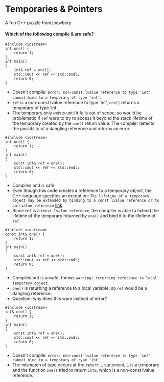 # Temporaries & Pointers
A fun C++ puzzle from jnewbery


#### Which of the following compile & are safe?

```
#include <iostream>
int one() {
    return 1;
}
int main()
{
    int& ref = one();
    std::cout << ref << std::endl;
    return 0;
}
```
- Doesn't compile: `error: non-const lvalue reference to type 'int' cannot bind
  to a temporary of type 'int'`.
- `ref` is a non-const lvalue reference to type 'int', `one()` returns a
  temporary of type 'int'.
- The temporary only exists until it falls out of scope, so would be
  problematic if `ref` were to try to access it beyond the stack lifetime of
  the temporary created by the `one()` return value. The compiler detects the
  possiblity of a dangling reference and returns an error.


```
#include <iostream>
int one() {
    return 1;
}
int main()
{
    const int& ref = one();
    std::cout << ref << std::endl;
    return 0;
}
```
- Compiles and is safe.
- Even though this code creates a reference to a temporary object, the C++
  language specifies an exception: `The lifetime of a temporary object may be
  extended by binding to a const lvalue reference or to an rvalue reference`
  [link](https://en.cppreference.com/w/cpp/language/lifetime#Temporary_object_lifetime).
- Since `ref` is a `const lvalue reference`, the compiler is able to extend the
  lifetime of the temporary returned by `one()` and bind it to the lifetime of
  `ref`.

```
#include <iostream>
const int& one() {
    return 1;
}
int main()
{
    const int& ref = one();
    std::cout << ref << std::endl;
    return 0;
}
```
- Compiles but is unsafe, throws `warning: returning reference to local
  temporary object`.
- `one()` is returning a reference to a local variable, so `ref` would be a
  dangling reference.
- Question: why does this warn instead of error?

```
#include <iostream>
int& one() {
    return 1;
}
int main()
{
    const int& ref = one();
    std::cout << ref << std::endl;
    return 0;
}
```
- Doesn't compile: `error: non-const lvalue reference to type 'int' cannot bind
  to a temporary of type 'int'`
- The mismatch of type occurs at the `return 1` statement, `1` is a temporary
  and the function `one()` tried to return `int&`, which is a non-const lvalue
  reference.
